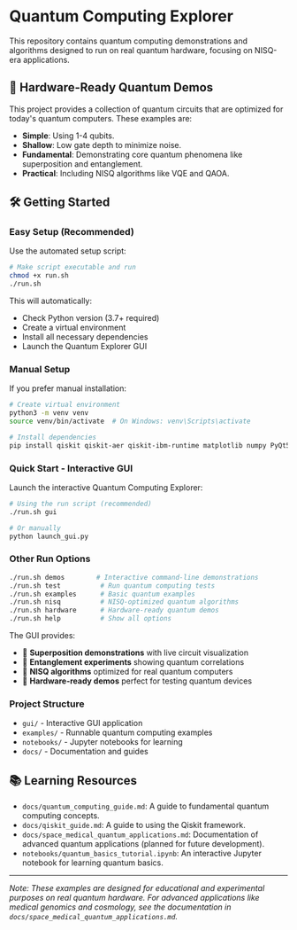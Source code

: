 # Quantum Computing Explorer

This repository contains quantum computing demonstrations and algorithms designed to run on real quantum hardware, focusing on NISQ-era applications.

## 🚀 Hardware-Ready Quantum Demos

This project provides a collection of quantum circuits that are optimized for today's quantum computers. These examples are:
- **Simple**: Using 1-4 qubits.
- **Shallow**: Low gate depth to minimize noise.
- **Fundamental**: Demonstrating core quantum phenomena like superposition and entanglement.
- **Practical**: Including NISQ algorithms like VQE and QAOA.

## 🛠 Getting Started

### Easy Setup (Recommended)
Use the automated setup script:
```bash
# Make script executable and run
chmod +x run.sh
./run.sh
```

This will automatically:
- Check Python version (3.7+ required)
- Create a virtual environment
- Install all necessary dependencies
- Launch the Quantum Explorer GUI

### Manual Setup
If you prefer manual installation:
```bash
# Create virtual environment
python3 -m venv venv
source venv/bin/activate  # On Windows: venv\Scripts\activate

# Install dependencies
pip install qiskit qiskit-aer qiskit-ibm-runtime matplotlib numpy PyQt5 pylatexenc
```

### Quick Start - Interactive GUI
Launch the interactive Quantum Computing Explorer:
```bash
# Using the run script (recommended)
./run.sh gui

# Or manually
python launch_gui.py
```

### Other Run Options
```bash
./run.sh demos        # Interactive command-line demonstrations
./run.sh test          # Run quantum computing tests  
./run.sh examples      # Basic quantum examples
./run.sh nisq          # NISQ-optimized quantum algorithms
./run.sh hardware      # Hardware-ready quantum demos
./run.sh help          # Show all options
```

The GUI provides:
- 🌊 **Superposition demonstrations** with live circuit visualization
- 🔗 **Entanglement experiments** showing quantum correlations
- 🔬 **NISQ algorithms** optimized for real quantum computers
- 🚀 **Hardware-ready demos** perfect for testing quantum devices

### Project Structure
- `gui/` - Interactive GUI application
- `examples/` - Runnable quantum computing examples
- `notebooks/` - Jupyter notebooks for learning
- `docs/` - Documentation and guides

## 📚 Learning Resources

- `docs/quantum_computing_guide.md`: A guide to fundamental quantum computing concepts.
- `docs/qiskit_guide.md`: A guide to using the Qiskit framework.
- `docs/space_medical_quantum_applications.md`: Documentation of advanced quantum applications (planned for future development).
- `notebooks/quantum_basics_tutorial.ipynb`: An interactive Jupyter notebook for learning quantum basics.

---

*Note: These examples are designed for educational and experimental purposes on real quantum hardware. For advanced applications like medical genomics and cosmology, see the documentation in `docs/space_medical_quantum_applications.md`.*
